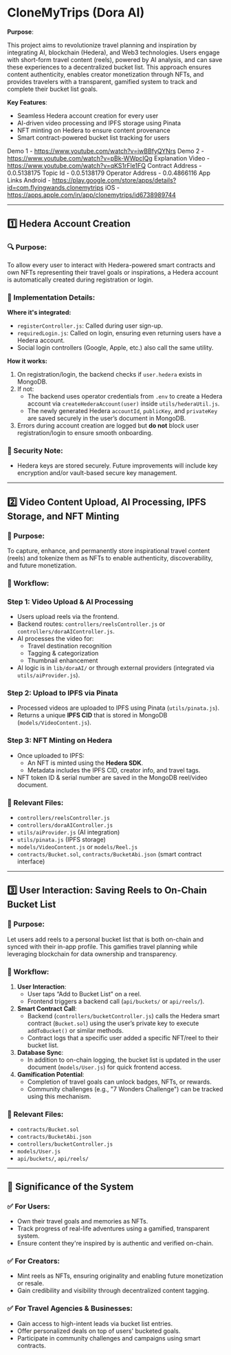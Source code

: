 # CloneMyTrips (Dora AI)

**Purpose**:

This project aims to revolutionize travel planning and inspiration by integrating AI, blockchain (Hedera), and Web3 technologies. Users engage with short-form travel content (reels), powered by AI analysis, and can save these experiences to a decentralized bucket list. This approach ensures content authenticity, enables creator monetization through NFTs, and provides travelers with a transparent, gamified system to track and complete their bucket list goals.

**Key Features**:

- Seamless Hedera account creation for every user
- AI-driven video processing and IPFS storage using Pinata
- NFT minting on Hedera to ensure content provenance
- Smart contract-powered bucket list tracking for users

Demo 1 - https://www.youtube.com/watch?v=iwBBfyQYNrs
Demo 2 - https://www.youtube.com/watch?v=pBk-WWpcIQg
Explanation Video - https://www.youtube.com/watch?v=qKS1rFle1FQ
Contract Address - 0.0.5138175
Topic Id - 0.0.5138179
Operator Address - 0.0.4866116
App Links
Android - https://play.google.com/store/apps/details?id=com.flyingwands.clonemytrips
iOS - https://apps.apple.com/in/app/clonemytrips/id6738989744

---

## 1️⃣ Hedera Account Creation

### 🔍 Purpose:

To allow every user to interact with Hedera-powered smart contracts and own NFTs representing their travel goals or inspirations, a Hedera account is automatically created during registration or login.

### 🔧 Implementation Details:

**Where it's integrated:**

- `registerController.js`: Called during user sign-up.
- `requiredLogin.js`: Called on login, ensuring even returning users have a Hedera account.
- Social login controllers (Google, Apple, etc.) also call the same utility.

**How it works:**

1. On registration/login, the backend checks if `user.hedera` exists in MongoDB.
2. If not:
    - The backend uses operator credentials from `.env` to create a Hedera account via `createHederaAccount(user)` inside `utils/hederaUtil.js`.
    - The newly generated Hedera `accountId`, `publicKey`, and `privateKey` are saved securely in the user’s document in MongoDB.
3. Errors during account creation are logged but **do not** block user registration/login to ensure smooth onboarding.

### 🔐 Security Note:

- Hedera keys are stored securely. Future improvements will include key encryption and/or vault-based secure key management.

---

## 2️⃣ Video Content Upload, AI Processing, IPFS Storage, and NFT Minting

### 🎯 Purpose:

To capture, enhance, and permanently store inspirational travel content (reels) and tokenize them as NFTs to enable authenticity, discoverability, and future monetization.

### 🔄 Workflow:

### Step 1: Video Upload & AI Processing

- Users upload reels via the frontend.
- Backend routes: `controllers/reelsController.js` or `controllers/doraAIController.js`.
- AI processes the video for:
    - Travel destination recognition
    - Tagging & categorization
    - Thumbnail enhancement
- AI logic is in `lib/doraAI/` or through external providers (integrated via `utils/aiProvider.js`).

### Step 2: Upload to IPFS via Pinata

- Processed videos are uploaded to IPFS using Pinata (`utils/pinata.js`).
- Returns a unique **IPFS CID** that is stored in MongoDB (`models/VideoContent.js`).

### Step 3: NFT Minting on Hedera

- Once uploaded to IPFS:
    - An NFT is minted using the **Hedera SDK**.
    - Metadata includes the IPFS CID, creator info, and travel tags.
- NFT token ID & serial number are saved in the MongoDB reel/video document.

### 📁 Relevant Files:

- `controllers/reelsController.js`
- `controllers/doraAIController.js`
- `utils/aiProvider.js` (AI integration)
- `utils/pinata.js` (IPFS storage)
- `models/VideoContent.js` or `models/Reel.js`
- `contracts/Bucket.sol`, `contracts/BucketAbi.json` (smart contract interface)

---

## 3️⃣ User Interaction: Saving Reels to On-Chain Bucket List

### 🧭 Purpose:

Let users add reels to a personal bucket list that is both on-chain and synced with their in-app profile. This gamifies travel planning while leveraging blockchain for data ownership and transparency.

### 🚀 Workflow:

1. **User Interaction**:
    - User taps “Add to Bucket List” on a reel.
    - Frontend triggers a backend call (`api/buckets/` or `api/reels/`).
2. **Smart Contract Call**:
    - Backend (`controllers/bucketController.js`) calls the Hedera smart contract (`Bucket.sol`) using the user’s private key to execute `addToBucket()` or similar methods.
    - Contract logs that a specific user added a specific NFT/reel to their bucket list.
3. **Database Sync**:
    - In addition to on-chain logging, the bucket list is updated in the user document (`models/User.js`) for quick frontend access.
4. **Gamification Potential**:
    - Completion of travel goals can unlock badges, NFTs, or rewards.
    - Community challenges (e.g., "7 Wonders Challenge") can be tracked using this mechanism.

### 📂 Relevant Files:

- `contracts/Bucket.sol`
- `contracts/BucketAbi.json`
- `controllers/bucketController.js`
- `models/User.js`
- `api/buckets/`, `api/reels/`

---

## 🔑 Significance of the System

### ✅ For Users:

- Own their travel goals and memories as NFTs.
- Track progress of real-life adventures using a gamified, transparent system.
- Ensure content they're inspired by is authentic and verified on-chain.

### ✅ For Creators:

- Mint reels as NFTs, ensuring originality and enabling future monetization or resale.
- Gain credibility and visibility through decentralized content tagging.

### ✅ For Travel Agencies & Businesses:

- Gain access to high-intent leads via bucket list entries.
- Offer personalized deals on top of users' bucketed goals.
- Participate in community challenges and campaigns using smart contracts.
